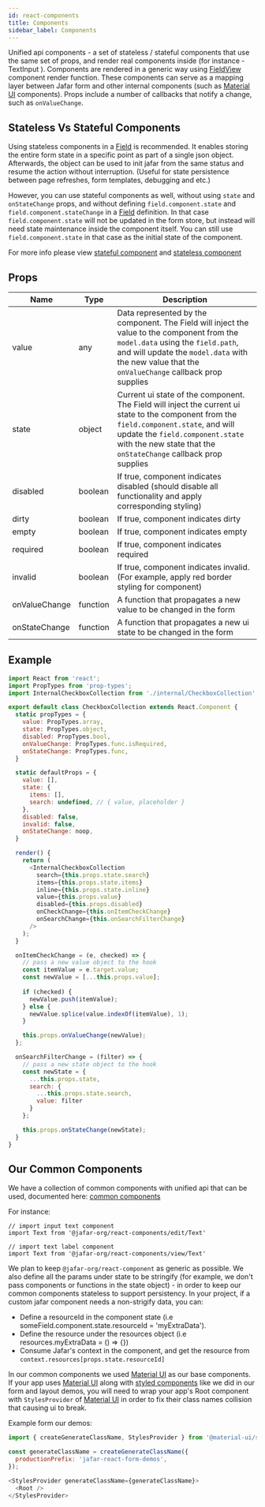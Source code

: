 ```yaml
---
id: react-components
title: Components
sidebar_label: Components
---
```


Unified api components - a set of stateless / stateful components that use the same set of props, and render real components inside (for instance - TextInput ).
Components are rendered in a generic way using [FieldView](react-field.html#field-view) component render function.
These components can serve as a mapping layer between Jafar form and other internal components (such as [Material UI](https://material-ui.com/) components).
Props include a number of callbacks that notify a change, such as `onValueChange`.

## Stateless Vs Stateful Components

Using stateless components in a [Field](react-field) is recommended. It enables storing the entire form state in a specific point as part of a single json object. Afterwards, the object can be used to init jafar from the same status and resume the action without interruption. (Useful for state persistence between page refreshes, form templates, debugging and etc.)

However, you can use stateful components as well, without using `state` and `onStateChange` props, and without defining `field.component.state` and `field.component.stateChange` in a [Field](react-field) definition. In that case `field.component.state` will not be updated in the form store, but instead will need state maintenance inside the component itself. 
You can still use `field.component.state` in that case as the initial state of the component.

For more info please view [stateful component](component#stateful-component) and [stateless component](component#stateless-component)

## Props

| Name          | Type          | Description |
| ------------- |-------------| ------------|
| value | any | Data represented by the component. The Field will inject the value to the component from the `model.data` using the `field.path`, and will update the `model.data` with the new value that the `onValueChange` callback prop supplies |
| state | object | Current ui state of the component. The Field will inject the current ui state to the component from the `field.component.state`, and will update the `field.component.state` with the new state that the `onStateChange` callback prop supplies |
| disabled | boolean | If true, component indicates disabled (should disable all functionality and apply corresponding styling) |
| dirty | boolean | If true, component indicates dirty |
| empty | boolean | If true, component indicates empty |
| required | boolean | If true, component indicates required |
| invalid | boolean | If true, component indicates invalid. (For example, apply red border styling for component) |
| onValueChange | function | A function that propagates a new value to be changed in the form |
| onStateChange | function | A function that propagates a new ui state to be changed in the form |

## Example

```javascript
import React from 'react';
import PropTypes from 'prop-types';
import InternalCheckboxCollection from './internal/CheckboxCollection';

export default class CheckboxCollection extends React.Component {
  static propTypes = {
    value: PropTypes.array,
    state: PropTypes.object,
    disabled: PropTypes.bool,
    onValueChange: PropTypes.func.isRequired,
    onStateChange: PropTypes.func,
  }

  static defaultProps = {
    value: [],
    state: {
      items: [],
      search: undefined, // { value, placeholder }
    },
    disabled: false,
    invalid: false,
    onStateChange: noop,
  }

  render() {
    return (
      <InternalCheckboxCollection
        search={this.props.state.search}
        items={this.props.state.items}
        inline={this.props.state.inline}
        value={this.props.value}
        disabled={this.props.disabled}
        onCheckChange={this.onItemCheckChange}
        onSearchChange={this.onSearchFilterChange}
      />
    );
  }

  onItemCheckChange = (e, checked) => {
    // pass a new value object to the hook
    const itemValue = e.target.value;
    const newValue = [...this.props.value];
    
    if (checked) {
      newValue.push(itemValue);
    } else {
      newValue.splice(value.indexOf(itemValue), 1);
    }

    this.props.onValueChange(newValue);
  };

  onSearchFilterChange = (filter) => {
    // pass a new state object to the hook
    const newState = { 
      ...this.props.state, 
      search: { 
        ...this.props.state.search,
        value: filter
      } 
    };

    this.props.onStateChange(newState);
  }
}
```

## Our Common Components

We have a collection of common components with unified api that can be used, documented here:
[common components](https://yahoo.github.io/jafar/react-components/index.html)

For instance:
```
// import input text component
import Text from '@jafar-org/react-components/edit/Text'

// import text label component
import Text from '@jafar-org/react-components/view/Text'

```

We plan to keep `@jafar-org/react-component` as generic as possible. We also define all the params under state to be stringify (for example, we don't pass components or functions in the state object) - in order to keep our common components stateless to support persistency. In your project, if a custom jafar component needs a non-strigify data, you can:
  - Define a resourceId in the component state (i.e someField.component.state.resourceId = 'myExtraData').
  - Define the resource under the resources object (i.e resources.myExtraData = () => {})
  - Consume Jafar's context in the component, and get the resource from `context.resources[props.state.resourceId]`

In our common components we used [Material UI](https://material-ui.com/) as our base components. 
If your app uses [Material UI](https://material-ui.com/) along with [styled components](https://www.styled-components.com/)
like we did in our form and layout demos, you will need to wrap your app's Root component with `StylesProvider` of [Material UI](https://material-ui.com/)
in order to fix their class names collision that causing ui to break.

Example form our demos:

```javascript
import { createGenerateClassName, StylesProvider } from '@material-ui/styles';

const generateClassName = createGenerateClassName({
  productionPrefix: 'jafar-react-form-demos',
});

<StylesProvider generateClassName={generateClassName}>
  <Root />
</StylesProvider>
```